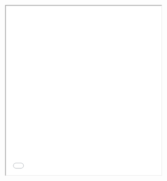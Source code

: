 <iframe src="markdown-git-uebungen/aufgabe-commits-erstellen.html" width="100%" height="550px" ></iframe>
